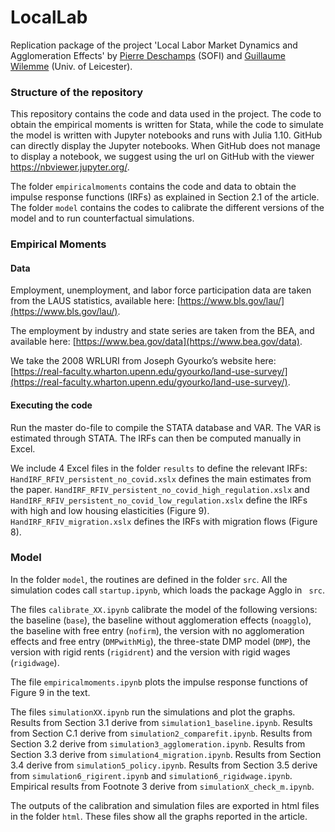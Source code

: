 # LocalLab
Replication package of the project
'Local Labor Market Dynamics and Agglomeration Effects'
by [Pierre Deschamps](https://sites.google.com/site/pierredeschampsecon/) (SOFI) and [Guillaume Wilemme](https://gwilemme.github.io/) (Univ. of Leicester).


### Structure of the repository
This repository contains the code and data used in the project. The code to obtain the empirical moments is written for Stata, while the code to simulate the model is written with Jupyter notebooks and runs with Julia 1.10. GitHub can directly display the Jupyter notebooks. When GitHub does not manage to display a notebook, we suggest using the url on GitHub with the viewer https://nbviewer.jupyter.org/.

The folder `empiricalmoments` contains the code and data to obtain the impulse response functions (IRFs) as explained in Section 2.1 of the article.
The folder `model` contains the codes to calibrate the different versions of the model and to run counterfactual simulations.

### Empirical Moments
#### Data
Employment, unemployment, and labor force participation data are taken from the LAUS statistics, available here: [https://www.bls.gov/lau/](https://www.bls.gov/lau/).

The employment by industry and state series are taken from the BEA, and available here: [https://www.bea.gov/data](https://www.bea.gov/data).

We take the 2008 WRLURI from Joseph Gyourko’s website here: [https://real-faculty.wharton.upenn.edu/gyourko/land-use-survey/](https://real-faculty.wharton.upenn.edu/gyourko/land-use-survey/).


#### Executing the code
Run the master do-file to compile the STATA database and VAR.
The VAR is estimated through STATA. The IRFs can then be computed manually in Excel.

We include 4 Excel files in the folder `results` to define the relevant IRFs: `HandIRF_RFIV_persistent_no_covid.xslx` defines the main estimates from the paper. `HandIRF_RFIV_persistent_no_covid_high_regulation.xslx` and `HandIRF_RFIV_persistent_no_covid_low_regulation.xslx` define the IRFs with high and low housing elasticities (Figure 9).
`HandIRF_RFIV_migration.xslx` defines the IRFs with migration flows (Figure 8).

### Model
In the folder `model`, the routines are defined in the folder `src`.
All the simulation codes call `startup.ipynb`, which loads the package Agglo in ` src`.

The files `calibrate_XX.ipynb` calibrate the model of the following versions: the baseline (`base`), the baseline without agglomeration effects (`noagglo`), the baseline with free entry (`nofirm`), the version with no agglomeration effects and free entry (`DMPwithMig`), the three-state DMP model (`DMP`), the version with rigid rents (`rigidrent`) and the version with rigid wages (`rigidwage`).

The file `empiricalmoments.ipynb` plots the impulse response functions of Figure 9 in the text.

The files `simulationXX.ipynb` run the simulations and plot the graphs. Results from Section 3.1 derive from `simulation1_baseline.ipynb`. Results from Section C.1 derive from `simulation2_comparefit.ipynb`. Results from Section 3.2 derive from `simulation3_agglomeration.ipynb`. Results from Section 3.3 derive from `simulation4_migration.ipynb`. Results from Section 3.4 derive from `simulation5_policy.ipynb`. Results from Section 3.5 derive from `simulation6_rigirent.ipynb` and `simulation6_rigidwage.ipynb`.
Empirical results from Footnote 3 derive from `simulationX_check_m.ipynb`.

The outputs of the calibration and simulation files are exported in html files in the folder `html`. These files show all the graphs reported in the article.
